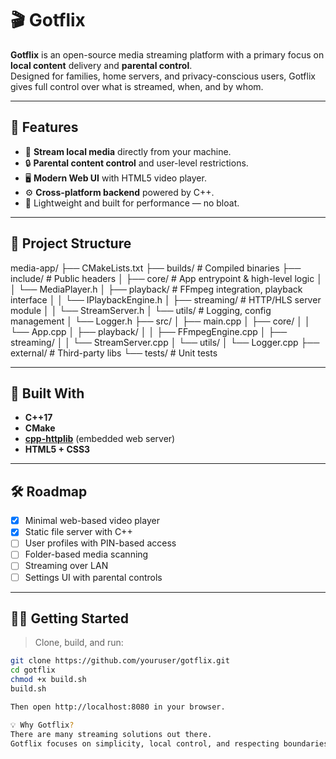 # 🎬 Gotflix

**Gotflix** is an open-source media streaming platform with a primary focus on **local content** delivery and **parental control**.  
Designed for families, home servers, and privacy-conscious users, Gotflix gives full control over what is streamed, when, and by whom.

---

## 🌟 Features

- 🎥 **Stream local media** directly from your machine.
- 🔒 **Parental content control** and user-level restrictions.
- 🖥️ **Modern Web UI** with HTML5 video player.
- ⚙️ **Cross-platform backend** powered by C++.
- 🚀 Lightweight and built for performance — no bloat.

---

## 📁 Project Structure
media-app/
├── CMakeLists.txt
├── builds/                    # Compiled binaries
├── include/                   # Public headers
│   ├── core/                  # App entrypoint & high-level logic
│   │   └── MediaPlayer.h
│   ├── playback/              # FFmpeg integration, playback interface
│   │   └── IPlaybackEngine.h
│   ├── streaming/             # HTTP/HLS server module
│   │   └── StreamServer.h
│   └── utils/                 # Logging, config management
│       └── Logger.h
├── src/
│   ├── main.cpp
│   ├── core/
│   │   └── App.cpp
│   ├── playback/
│   │   ├── FFmpegEngine.cpp
│   ├── streaming/
│   │   └── StreamServer.cpp
│   └── utils/
│       └── Logger.cpp
├── external/                  # Third-party libs
└── tests/                     # Unit tests



---

## 🧰 Built With

- **C++17**
- **CMake**
- **[cpp-httplib](https://github.com/yhirose/cpp-httplib)** (embedded web server)
- **HTML5 + CSS3**

---

## 🛠️ Roadmap

- [x] Minimal web-based video player
- [x] Static file server with C++
- [ ] User profiles with PIN-based access
- [ ] Folder-based media scanning
- [ ] Streaming over LAN
- [ ] Settings UI with parental controls

---

## 🧑‍💻 Getting Started

> Clone, build, and run:

```bash
git clone https://github.com/youruser/gotflix.git
cd gotflix
chmod +x build.sh
build.sh

Then open http://localhost:8080 in your browser.

💡 Why Gotflix?
There are many streaming solutions out there.
Gotflix focuses on simplicity, local control, and respecting boundaries — no cloud, no ads, no mystery.
